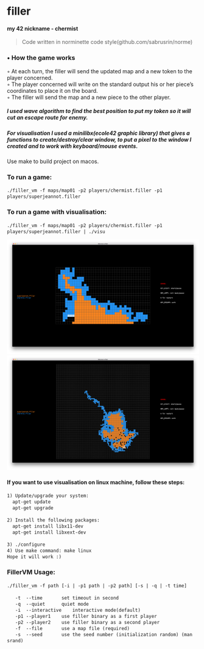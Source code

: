 # filler
#### my 42 nickname - chermist  
>Code written in norminette code style(github.com/sabrusrin/norme)

### • How the game works  
  ◦ At each turn, the filler will send the updated map and a new token to the player concerned.  
  ◦ The player concerned will write on the standard output his or her piece’s coordinates to place it on the board.  
  ◦ The filler will send the map and a new piece to the other player.
  
##### I used wave algorithm to find the best position to put my token so it will cut an escape route for enemy.  
##### For visualisation I used a minilibx(ecole42 graphic library) that gives a functions to create/destroy/clear window, to put a pixel to the window I created and to work with keyboard/mouse events.
Use make to build project on macos.

### To run a game:
```
./filler_vm -f maps/map01 -p2 players/chermist.filler -p1 players/superjeannot.filler
```
### To run a game with visualisation:
```
./filler_vm -f maps/map01 -p2 players/chermist.filler -p1 players/superjeannot.filler | ./visu
```
![map01](https://raw.githubusercontent.com/sabrusrin/filler/master/images/map01.png)
![map02](https://raw.githubusercontent.com/sabrusrin/filler/master/images/map02.png)

#### If you want to use visualisation on linux machine, follow these steps:
```
1) Update/upgrade your system:
  apt-get update
  apt-get upgrade

2) Install the following packages:
  apt-get install libx11-dev
  apt-get install libxext-dev

3) ./configure
4) Use make command: make linux
Hope it will work :)
```

### FillerVM Usage:  
```
./filler_vm -f path [-i | -p1 path | -p2 path] [-s | -q | -t time]  

   -t  --time		set timeout in second  
   -q  --quiet		quiet mode  
   -i  --interactive	interactive mode(default)  
   -p1 --player1	use filler binary as a first player  
   -p2 --player2	use filler binary as a second player  
   -f  --file		use a map file (required)  
   -s  --seed		use the seed number (initialization random) (man srand)  
```
